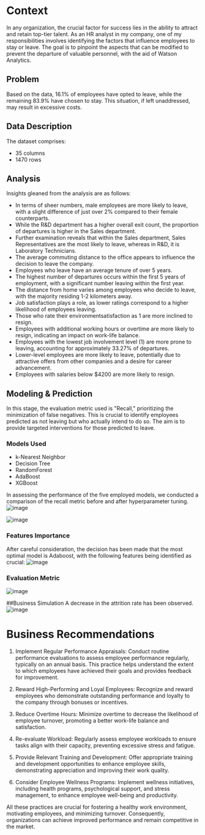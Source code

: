 # Context
In any organization, the crucial factor for success lies in the ability to attract and retain top-tier talent. As an HR analyst in my company, one of my responsibilities involves identifying the factors that influence employees to stay or leave. The goal is to pinpoint the aspects that can be modified to prevent the departure of valuable personnel, with the aid of Watson Analytics.

## Problem
Based on the data, 16.1% of employees have opted to leave, while the remaining 83.9% have chosen to stay. This situation, if left unaddressed, may result in excessive costs.

## Data Description
The dataset comprises:
- 35 columns
- 1470 rows

## Analysis
Insights gleaned from the analysis are as follows:

- In terms of sheer numbers, male employees are more likely to leave, with a slight difference of just over 2% compared to their female counterparts.
- While the R&D department has a higher overall exit count, the proportion of departures is higher in the Sales department.
- Further examination reveals that within the Sales department, Sales Representatives are the most likely to leave, whereas in R&D, it is Laboratory Technicians.
- The average commuting distance to the office appears to influence the decision to leave the company.
- Employees who leave have an average tenure of over 5 years.
- The highest number of departures occurs within the first 5 years of employment, with a significant number leaving within the first year.
- The distance from home varies among employees who decide to leave, with the majority residing 1-2 kilometers away.
- Job satisfaction plays a role, as lower ratings correspond to a higher likelihood of employees leaving.
- Those who rate their environmentsatisfaction as 1 are more inclined to resign.
- Employees with additional working hours or overtime are more likely to resign, indicating an impact on work-life balance.
- Employees with the lowest job involvement level (1) are more prone to leaving, accounting for approximately 33.27% of departures.
- Lower-level employees are more likely to leave, potentially due to attractive offers from other companies and a desire for career advancement.
- Employees with salaries below $4200 are more likely to resign.

## Modeling & Prediction
In this stage, the evaluation metric used is "Recall," prioritizing the minimization of false negatives. This is crucial to identify employees predicted as not leaving but who actually intend to do so. The aim is to provide targeted interventions for those predicted to leave.

### Models Used
- k-Nearest Neighbor
- Decision Tree
- RandomForest
- AdaBoost
- XGBoost

In assessing the performance of the five employed models, we conducted a comparison of the recall metric before and after hyperparameter tuning.
![image](https://github.com/ridhoditya/T3chS3nse/assets/139097412/eac22093-817c-44e2-81d0-b76c352b7ebc)

![image](https://github.com/ridhoditya/T3chS3nse/assets/139097412/a6d593f6-7d08-4b87-94fb-9830274a3bbe)

### Features Importance
After careful consideration, the decision has been made that the most optimal model is Adaboost, with the following features being identified as crucial:
![image](https://github.com/ridhoditya/T3chS3nse/assets/139097412/3d224e72-8dd1-4c87-9a6f-d9c74ad0f901)


### Evaluation Metric
![image](https://github.com/ridhoditya/T3chS3nse/assets/139097412/5b5428c7-5f9e-44d4-a1d7-4ed55f9d5196)

##Business Simulation
A decrease in the attrition rate has been observed.
![image](https://github.com/ridhoditya/T3chS3nse/assets/139097412/cda8f93b-f70d-40c5-9f0a-6d3ffdab3128)




# Business Recommendations
1. Implement Regular Performance Appraisals: Conduct routine performance evaluations to assess employee performance regularly, typically on an annual basis. This practice helps understand the extent to which employees have achieved their goals and provides feedback for improvement.

2. Reward High-Performing and Loyal Employees: Recognize and reward employees who demonstrate outstanding performance and loyalty to the company through bonuses or incentives.

3. Reduce Overtime Hours: Minimize overtime to decrease the likelihood of employee turnover, promoting a better work-life balance and satisfaction.

4. Re-evaluate Workload: Regularly assess employee workloads to ensure tasks align with their capacity, preventing excessive stress and fatigue.

5. Provide Relevant Training and Development: Offer appropriate training and development opportunities to enhance employee skills, demonstrating appreciation and improving their work quality.

6. Consider Employee Wellness Programs: Implement wellness initiatives, including health programs, psychological support, and stress management, to enhance employee well-being and productivity.

  All these practices are crucial for fostering a healthy work environment, motivating employees, and minimizing turnover. Consequently, organizations can achieve improved performance and remain competitive in the market.







